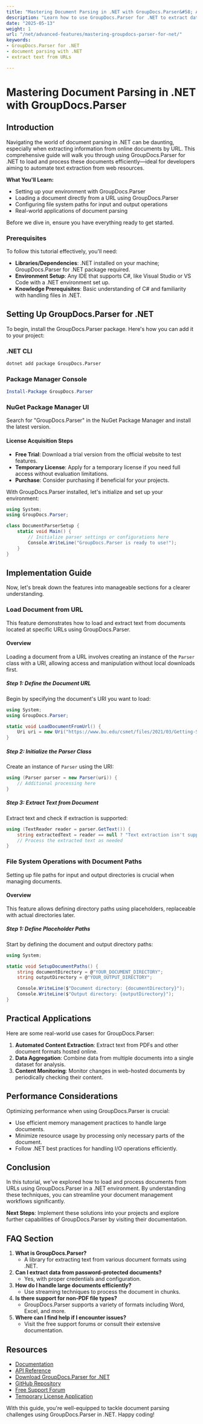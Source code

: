 ```yaml
---
title: "Mastering Document Parsing in .NET with GroupDocs.Parser&#58; A Comprehensive Guide"
description: "Learn how to use GroupDocs.Parser for .NET to extract data from documents at specific URLs. This guide covers setup, implementation, and real-world applications."
date: "2025-05-13"
weight: 1
url: "/net/advanced-features/mastering-groupdocs-parser-for-net/"
keywords:
- GroupDocs.Parser for .NET
- document parsing with .NET
- extract text from URLs

---
```



# Mastering Document Parsing in .NET with GroupDocs.Parser

## Introduction

Navigating the world of document parsing in .NET can be daunting, especially when extracting information from online documents by URL. This comprehensive guide will walk you through using GroupDocs.Parser for .NET to load and process these documents efficiently—ideal for developers aiming to automate text extraction from web resources.

**What You'll Learn:**
- Setting up your environment with GroupDocs.Parser
- Loading a document directly from a URL using GroupDocs.Parser
- Configuring file system paths for input and output operations
- Real-world applications of document parsing

Before we dive in, ensure you have everything ready to get started.

### Prerequisites

To follow this tutorial effectively, you'll need:
- **Libraries/Dependencies**: .NET installed on your machine; GroupDocs.Parser for .NET package required.
- **Environment Setup**: Any IDE that supports C#, like Visual Studio or VS Code with a .NET environment set up.
- **Knowledge Prerequisites**: Basic understanding of C# and familiarity with handling files in .NET.

## Setting Up GroupDocs.Parser for .NET

To begin, install the GroupDocs.Parser package. Here's how you can add it to your project:

### .NET CLI
```bash
dotnet add package GroupDocs.Parser
```

### Package Manager Console
```powershell
Install-Package GroupDocs.Parser
```

### NuGet Package Manager UI
Search for "GroupDocs.Parser" in the NuGet Package Manager and install the latest version.

#### License Acquisition Steps
- **Free Trial**: Download a trial version from the official website to test features.
- **Temporary License**: Apply for a temporary license if you need full access without evaluation limitations.
- **Purchase**: Consider purchasing if beneficial for your projects.

With GroupDocs.Parser installed, let's initialize and set up your environment:

```csharp
using System;
using GroupDocs.Parser;

class DocumentParserSetup {
    static void Main() {
        // Initialize parser settings or configurations here
        Console.WriteLine("GroupDocs.Parser is ready to use!");
    }
}
```

## Implementation Guide

Now, let's break down the features into manageable sections for a clearer understanding.

### Load Document from URL

This feature demonstrates how to load and extract text from documents located at specific URLs using GroupDocs.Parser.

#### Overview
Loading a document from a URL involves creating an instance of the `Parser` class with a URI, allowing access and manipulation without local downloads first.

##### Step 1: Define the Document URL

Begin by specifying the document's URI you want to load:

```csharp
using System;
using GroupDocs.Parser;

static void LoadDocumentFromUrl() {
    Uri uri = new Uri("https://www.bu.edu/csmet/files/2021/03/Getting-Started-with-SQLite.pdf");
}
```

##### Step 2: Initialize the Parser Class

Create an instance of `Parser` using the URI:

```csharp
using (Parser parser = new Parser(uri)) {
    // Additional processing here
}
```

##### Step 3: Extract Text from Document

Extract text and check if extraction is supported:

```csharp
using (TextReader reader = parser.GetText()) {
    string extractedText = reader == null ? "Text extraction isn't supported" : reader.ReadToEnd();
    // Process the extracted text as needed
}
```

### File System Operations with Document Paths

Setting up file paths for input and output directories is crucial when managing documents.

#### Overview
This feature allows defining directory paths using placeholders, replaceable with actual directories later.

##### Step 1: Define Placeholder Paths

Start by defining the document and output directory paths:

```csharp
using System;

static void SetupDocumentPaths() {
    string documentDirectory = @"YOUR_DOCUMENT_DIRECTORY";
    string outputDirectory = @"YOUR_OUTPUT_DIRECTORY";

    Console.WriteLine($"Document directory: {documentDirectory}");
    Console.WriteLine($"Output directory: {outputDirectory}");
}
```

## Practical Applications

Here are some real-world use cases for GroupDocs.Parser:
1. **Automated Content Extraction**: Extract text from PDFs and other document formats hosted online.
2. **Data Aggregation**: Combine data from multiple documents into a single dataset for analysis.
3. **Content Monitoring**: Monitor changes in web-hosted documents by periodically checking their content.

## Performance Considerations

Optimizing performance when using GroupDocs.Parser is crucial:
- Use efficient memory management practices to handle large documents.
- Minimize resource usage by processing only necessary parts of the document.
- Follow .NET best practices for handling I/O operations efficiently.

## Conclusion

In this tutorial, we've explored how to load and process documents from URLs using GroupDocs.Parser in a .NET environment. By understanding these techniques, you can streamline your document management workflows significantly. 

**Next Steps**: Implement these solutions into your projects and explore further capabilities of GroupDocs.Parser by visiting their documentation.

## FAQ Section

1. **What is GroupDocs.Parser?**
   - A library for extracting text from various document formats using .NET.
2. **Can I extract data from password-protected documents?**
   - Yes, with proper credentials and configuration.
3. **How do I handle large documents efficiently?**
   - Use streaming techniques to process the document in chunks.
4. **Is there support for non-PDF file types?**
   - GroupDocs.Parser supports a variety of formats including Word, Excel, and more.
5. **Where can I find help if I encounter issues?**
   - Visit the free support forums or consult their extensive documentation.

## Resources
- [Documentation](https://docs.groupdocs.com/parser/net/)
- [API Reference](https://reference.groupdocs.com/parser/net)
- [Download GroupDocs.Parser for .NET](https://releases.groupdocs.com/parser/net/)
- [GitHub Repository](https://github.com/groupdocs-parser/GroupDocs.Parser-for-.NET)
- [Free Support Forum](https://forum.groupdocs.com/c/parser/10)
- [Temporary License Application](https://purchase.groupdocs.com/temporary-license/) 

With this guide, you're well-equipped to tackle document parsing challenges using GroupDocs.Parser in .NET. Happy coding!


